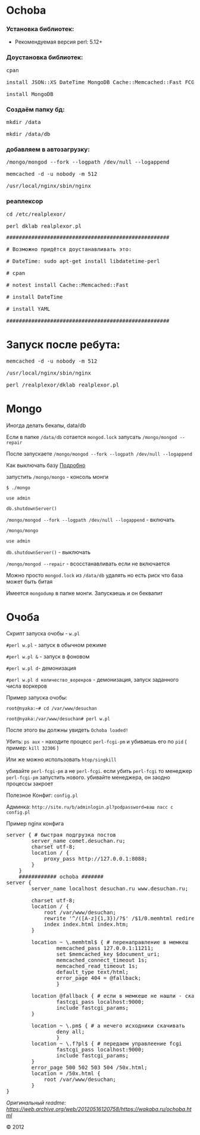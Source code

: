 # Ochoba
### Установка библиотек:

* Рекомендуемая версия perl: 5.12+


### Доустановка библиотек:

<pre>
cpan

install JSON::XS DateTime MongoDB Cache::Memcached::Fast FCGI::ProcManager Image::Size GD

install MongoDB
</pre>
### Создаём папку бд:
<pre>
mkdir /data

mkdir /data/db
</pre>
### добавляем в автозагрузку:
<pre>
/mongo/mongod --fork --logpath /dev/null --logappend

memcached -d -u nobody -m 512

/usr/local/nginx/sbin/nginx
</pre>
### реаплексор
<pre>
cd /etc/realplexor/

perl dklab_realplexor.pl
</pre>
<pre>
####################################################

# Возможно придётся доустанавливать это:

# DateTime: sudo apt-get install libdatetime-perl

# cpan

# notest install Cache::Memcached::Fast

# install DateTime

# install YAML

####################################################
</pre>
# Запуск после ребута:
<pre>
memcached -d -u nobody -m 512

/usr/local/nginx/sbin/nginx

perl /realplexor/dklab_realplexor.pl
</pre>
# Mongo
Иногда делать бекапы, data/db

Если в папке `/data/db` сотается `mongod.lock` запусать `/mongo/mongod --repair`

После запускаете `/mongo/mongod --fork --logpath /dev/null --logappend`

Как выключать базу [Подробно](https://web.archive.org/web/20120524005351/http://www.mongodb.org/display/DOCS/Starting+and+Stopping+Mongo)

запустить `/mongo/mongo` - консоль монги

`$ ./mongo`

`use admin`

`db.shutdownServer()`

`/mongo/mongod --fork --logpath /dev/null --logappend` - включать

`/mongo/mongo`

`use admin`

`db.shutdownServer()` - выключать

`/mongo/mongod --repair` - всосстанавливать если не включается

Можно просто `mongod.lock` из `/data/db` удалять но есть риск что база может быть битая

Имеется `mongodump` в папке монги. Запускаешь и он беквапит

# Очоба
Скрипт запуска очобы - `w.pl`

`#perl w.pl` - запуск в обычном режиме

`#perl w.pl &` - запуск в фоновом

`#perl w.pl d`- демонизация

`#perl w.pl d количество_ворекров` - демонизация, запуск заданного числа воркеров

Пример запуска очобы:

`root@nyaka:~# cd /var/www/desuchan`

`root@nyaka:/var/www/desuchan# perl w.pl`

После этого вы должны увидеть `Ochoba loaded!`

Убить: `ps aux` - находите процесс `perl-fcgi-pm` и убиваешь его по `pid` ( пример: `kill 32306` )

Или же можно использовать `htop/singkill`

убивайте `perl-fcgi-pm` а не `perl-fcgi`. если убить `perl-fcgi` то менеджер `perl-fcgi-pm` запустить нового. убивайте менеджера, он заодно процессы закроет

Полезное
Конфиг: `config.pl`


Админка: `http://site.ru/b/adminlogin.pl?podpassword=ваш пасс с config.pl`

Пример nginx конфига
<pre>
server { # быстрая подгрузка постов
        server_name comet.desuchan.ru;
        charset utf-8;
        location / {
            proxy_pass http://127.0.0.1:8088;
        }
    }
    ############ ochoba #######
server {
        server_name localhost desuchan.ru www.desuchan.ru;
        
        charset utf-8;
        location / {
            root /var/www/desuchan;
            rewrite '^/([A-z]{1,3})/?$' /$1/0.memhtml redirect;
            index index.html index.htm;
        }
        
        location ~ \.memhtml$ { # перенаправление в мемкеш
                memcached_pass 127.0.0.1:11211;
                set $memcached_key $document_uri;
                memcached_connect_timeout 1s;
                memcached_read_timeout 1s;
                default_type text/html;
                error_page 404 = @fallback;
                }
                
        location @fallback { # если в мемкеше не нашли - скатываемся сюда
                fastcgi_pass localhost:9000;
                include fastcgi_params;
        }        
                        
        location ~ \.pm$ { # а нечего исходники скачивать
                deny all;
                }
        location ~ \.f?pl$ { # передаем управлеение fcgi
                fastcgi_pass localhost:9000;
                include fastcgi_params;
        }
        error_page 500 502 503 504 /50x.html;
        location = /50x.html {
            root /var/www/desuchan;
        }
}
</pre>
_Оригинальный readme: https://web.archive.org/web/20120516120758/https://wakaba.ru/ochoba.html_

© 2012
